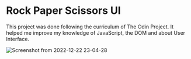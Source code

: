 # Rock Paper Scissors UI

This project was done following the curriculum of The Odin Project. It helped me improve my knowledge of JavaScript, the DOM and about User Interface.


![Screenshot from 2022-12-22 23-04-28](https://user-images.githubusercontent.com/113156316/209269081-19ea476b-39a9-44f0-b179-34cde7e87dc4.png)

